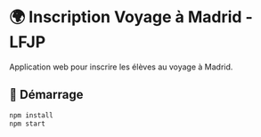 # 🌍 Inscription Voyage à Madrid - LFJP

Application web pour inscrire les élèves au voyage à Madrid.

## 🚀 Démarrage

```bash
npm install
npm start
